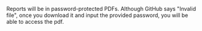 Reports will be in password-protected PDFs. Although GitHub says "Invalid file", once you download it and input the provided password, you will be able to access the pdf. 
